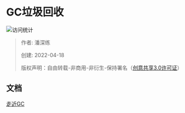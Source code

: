 # GC垃圾回收

![访问统计](https://visitor-badge.glitch.me/badge?page_id=senlypan.qa.04-gc&left_color=blue&right_color=red)

> 作者: 潘深练
>
> 创建: 2022-04-18
>
> 版权声明：自由转载-非商用-非衍生-保持署名（[创意共享3.0许可证](https://creativecommons.org/licenses/by-nc-nd/3.0/deed.zh)）


## 文档 

[走近GC](http://jvm.panshenlian.com/#/zh-cn/03-gc)
 